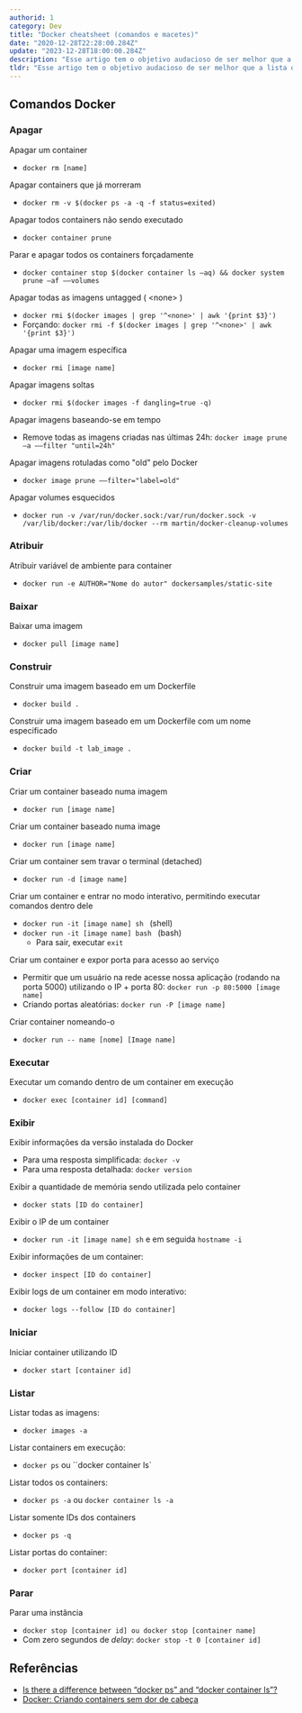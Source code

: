 ```yaml
---
authorid: 1
category: Dev
title: "Docker cheatsheet (comandos e macetes)"
date: "2020-12-28T22:28:00.284Z"
update: "2023-12-28T18:00:00.284Z"
description: "Esse artigo tem o objetivo audacioso de ser melhor que a lista de macetes do GTA: San Andreas."
tldr: "Esse artigo tem o objetivo audacioso de ser melhor que a lista de macetes do GTA: San Andreas. Essa é pra mim e pra você, pessoa desenvolvedora vencida pelo cansaço ou com memória de peixe e sendo procurada pelo Nemo."
---
```


## Comandos Docker

### Apagar

<div class="fx-group">

Apagar um container

- `docker rm [name]`

</div>
<div class="fx-group">

Apagar containers que já morreram

- `docker rm -v $(docker ps -a -q -f status=exited)`

</div>
<div class="fx-group">

Apagar todos containers não sendo executado

- `docker container prune`

</div>
<div class="fx-group">

Parar e apagar todos os containers forçadamente

- `docker container stop $(docker container ls –aq) && docker system prune –af ––volumes`

</div>
<div class="fx-group">

Apagar todas as imagens untagged ( &#60;none&#62; )

- `docker rmi $(docker images | grep '^<none>' | awk '{print $3}')`
- Forçando: `docker rmi -f $(docker images | grep '^<none>' | awk '{print $3}')`

</div>
<div class="fx-group">

Apagar uma imagem específica

- `docker rmi [image name] `

</div>
<div class="fx-group">

Apagar imagens soltas

- `docker rmi $(docker images -f dangling=true -q)`

</div>
<div class="fx-group">

Apagar imagens baseando-se em tempo

- Remove todas as imagens criadas nas últimas 24h: `docker image prune –a ––filter "until=24h"`

</div>
<div class="fx-group">

Apagar imagens rotuladas como "old" pelo Docker

- `docker image prune ––filter="label=old"`

</div>
<div class="fx-group">

Apagar volumes esquecidos

- `docker run -v /var/run/docker.sock:/var/run/docker.sock -v /var/lib/docker:/var/lib/docker --rm martin/docker-cleanup-volumes`

</div>
<div class="fx-group">

### Atribuir

<div class="fx-group">

Atribuir variável de ambiente para container

- `docker run -e AUTHOR="Nome do autor" dockersamples/static-site`
</div>

### Baixar

<div class="fx-group">

Baixar uma imagem

- `docker pull [image name] `

</div>

### Construir

<div class="fx-group">

Construir uma imagem baseado em um Dockerfile

- `docker build .`

</div>
<div class="fx-group">

Construir uma imagem baseado em um Dockerfile com um nome especificado

- `docker build -t lab_image .`

</div>

### Criar

<div class="fx-group">

Criar um container baseado numa imagem

- `docker run [image name] `

</div>

<div class="fx-group">

Criar um container baseado numa image

- `docker run [image name] `

</div>
<div class="fx-group">

Criar um container sem travar o terminal (detached)

- `docker run -d [image name]`

</div>
<div class="fx-group">

Criar um container e entrar no modo interativo, permitindo executar comandos dentro dele

- `docker run -it [image name] sh ` (shell)
- `docker run -it [image name] bash ` (bash)
  - Para sair, executar `exit`

</div>
<div class="fx-group">

Criar um container e expor porta para acesso ao serviço

- Permitir que um usuário na rede acesse nossa aplicação (rodando na porta 5000) utilizando o IP + porta 80: `docker run -p 80:5000 [image name] `
- Criando portas aleatórias: `docker run -P [image name]`

</div>
<div class="fx-group">

Criar container nomeando-o

- `docker run -- name [nome] [Image name]`

</div>

### Executar

<div class="fx-group">

Executar um comando dentro de um container em execução

- `docker exec [container id] [command] `

</div>

### Exibir

<div class="fx-group">

Exibir informações da versão instalada do Docker

- Para uma resposta simplificada: `docker -v`
- Para uma resposta detalhada: `docker version`

</div>
<div class="fx-group">

Exibir a quantidade de memória sendo utilizada pelo container

- `docker stats [ID do container]`

</div>
<div class="fx-group">

Exibir o IP de um container

- `docker run -it [image name] sh` e em seguida `hostname -i`

</div>
<div class="fx-group">

Exibir informações de um container:

- `docker inspect [ID do container]`

</div>
<div class="fx-group">

Exibir logs de um container em modo interativo:

- `docker logs --follow [ID do container]`

</div>

### Iniciar

<div class="fx-group">

Iniciar container utilizando ID

- `docker start [container id]`

</div>

### Listar

<div class="fx-group">

Listar todas as imagens:

- `docker images -a`

</div>
<div class="fx-group">

Listar containers em execução:

- `docker ps` ou ``docker container ls`

</div>
<div class="fx-group">

Listar todos os containers:

- `docker ps -a` ou `docker container ls -a`

</div>
<div class="fx-group">

Listar somente IDs dos containers

- `docker ps -q`

</div>
<div class="fx-group">

Listar portas do container:

- `docker port [container id]`
</div>

### Parar

<div class="fx-group">

Parar uma instância

- `docker stop [container id] ou docker stop [container name]`
- Com zero segundos de _delay_: `docker stop -t 0 [container id]`

</div>

## Referências

- [Is there a difference between “docker ps” and “docker container ls”?](https://stackoverflow.com/questions/45254677/is-there-a-difference-between-docker-ps-and-docker-container-ls/45254760#:~:text=docker%20ps%20is%20shorthand%20that,you%20should%20probably%20prefer%20it.)
- [Docker: Criando containers sem dor de cabeça](https://www.alura.com.br/curso-online-docker-e-docker-compose)
